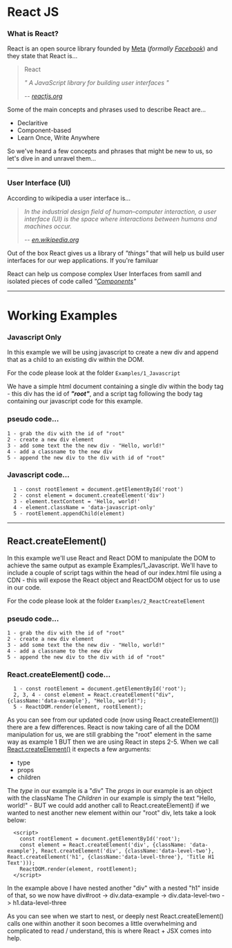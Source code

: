 # React JS

### What is React?

React is an open source library founded by [Meta](https://meta.com) (*formally [Facebook](https://facebook.com)*) and they state that React is... 
> React
>
> *" A JavaScript library for building user interfaces "*
>
> -- <cite>[reactjs.org](https://reactjs.org)</cite>

Some of the main concepts and phrases used to describe React are...
* Declaritive
* Component-based
* Learn Once, Write Anywhere


So we've heard a few concepts and phrases that might be new to us, so let's dive in and unravel them...

---
### User Interface (UI)

According to wikipedia a user interface is...

> *In the industrial design field of human–computer interaction, a user interface (UI) is the space where interactions between humans and machines occur.*
>
> -- <cite>[en.wikipedia.org](https://en.wikipedia.org/wiki/User_interface)</cite>

Out of the box React gives us a library of *"things"* that will help us build user interfaces for our wep applications. If you're familuar 

React can help us compose complex User Interfaces from samll and isolated pieces of code called *"[Components](https://reactjs.org/docs/react-component.html)"*



---

# Working Examples

### Javascript Only

In this example we will be using javascript to create a new div and append that as a child to an existing div within the DOM.

For the code please look at the folder `Examples/1_Javascript`

We have a simple html document containing a single div within the body tag - this div has the id of ***"root"***, and a script tag following the body tag containing our javascript code for this example.

### pseudo code...
```
1 - grab the div with the id of "root"
2 - create a new div element
3 - add some text the the new div - "Hello, world!"
4 - add a classname to the new div
5 - append the new div to the div with id of "root"
```

### Javascript code...
```
  1 - const rootElement = document.getElementById('root')
  2 - const element = document.createElement('div')
  3 - element.textContent = 'Hello, world!'
  4 - element.className = 'data-javascript-only'
  5 - rootElement.appendChild(element)
```

---

## React.createElement()

In this example we'll use React and React DOM to manipulate the DOM to achieve the same output as example Examples/1_Javascript. We'll have to include a couple of script tags within the head of our index.html file using a CDN -  this will expose the React object and ReactDOM object for us to use in our code.

For the code please look at the folder `Examples/2_ReactCreateElement`

### pseudo code...
```
1 - grab the div with the id of "root"
2 - create a new div element
3 - add some text the the new div - "Hello, world!"
4 - add a classname to the new div
5 - append the new div to the div with id of "root"
```

### React.createElement() code...
```
  1 - const rootElement = document.getElementById('root');
  2, 3, 4 - const element = React.createElement("div", {className:'data-example'}, "Hello, world!");
  5 - ReactDOM.render(element, rootElement);
```

As you can see from our updated code (now using React.createElement()) there are a few differences.
React is now taking care of all the DOM manipulation for us, we are still grabbing the "root" element in the same way as example 1 BUT then we are using React in steps 2-5.
When we call [React.createElement()](https://reactjs.org/docs/react-api.html#createelement) it expects a few arguments:  
-  type
-  props
-  children

The *type* in our example is a "div"
The *props* in our example is an object with the className
The *Children* in our example is simply the text "Hello, world!" - BUT we could add another call to React.createElement() if we wanted to nest another new element within our "root" div, lets take a look below:  

```
  <script>
    const rootElement = document.getElementById('root');
    const element = React.createElement('div', {className: 'data-example'}, React.createElement('div', {className:'data-level-two'}, React.createElement('h1', {className:'data-level-three'}, 'Title H1 Text')));
    ReactDOM.render(element, rootElement);
  </script>
```

In the example above I have nested another "div" with a nested "h1" inside of that, so we now have div#root -> div.data-example -> div.data-level-two -> h1.data-level-three

As you can see when we start to nest, or deeply nest React.createElement() calls one within another it soon becomes a little overwhelming and complicated to read / understand, this is where React + JSX comes into help.

